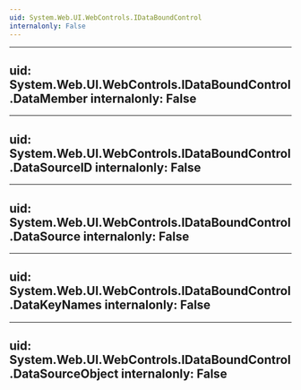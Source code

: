 ```yaml
---
uid: System.Web.UI.WebControls.IDataBoundControl
internalonly: False
---
```


---
uid: System.Web.UI.WebControls.IDataBoundControl.DataMember
internalonly: False
---

---
uid: System.Web.UI.WebControls.IDataBoundControl.DataSourceID
internalonly: False
---

---
uid: System.Web.UI.WebControls.IDataBoundControl.DataSource
internalonly: False
---

---
uid: System.Web.UI.WebControls.IDataBoundControl.DataKeyNames
internalonly: False
---

---
uid: System.Web.UI.WebControls.IDataBoundControl.DataSourceObject
internalonly: False
---
